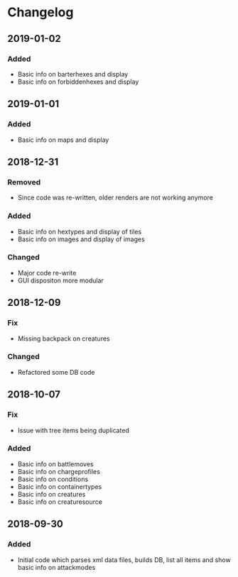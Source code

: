 # Changelog

## 2019-01-02
### Added
- Basic info on barterhexes and display
- Basic info on forbiddenhexes and display

## 2019-01-01
### Added
- Basic info on maps and display

## 2018-12-31
### Removed
- Since code was re-written, older renders are not working anymore

### Added
- Basic info on hextypes and display of tiles
- Basic info on images and display of images

### Changed
- Major code re-write
- GUI dispositon more modular

## 2018-12-09
### Fix
- Missing backpack on creatures
### Changed
- Refactored some DB code

## 2018-10-07
### Fix
- Issue with tree items being duplicated
### Added
- Basic info on battlemoves
- Basic info on chargeprofiles
- Basic info on conditions
- Basic info on containertypes
- Basic info on creatures
- Basic info on creaturesource

## 2018-09-30
### Added
- Initial code which parses xml data files, builds DB, list all items and show basic info on attackmodes
